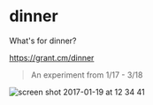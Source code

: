 # dinner
What's for dinner?

https://grant.cm/dinner

> An experiment from 1/17 - 3/18

![screen shot 2017-01-19 at 12 34 41](https://cloud.githubusercontent.com/assets/744973/22124219/ba369cfe-de43-11e6-851f-dd0eb7a8f12e.png)
